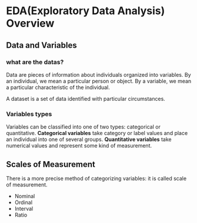 # EDA(Exploratory Data Analysis) Overview
## Data and Variables
### what are the datas?
Data are pieces of information about individuals organized into variables. 
By an individual, we mean a particular person or object.
By a variable, we mean a particular characteristic of the individual.

A dataset is a set of data identified with particular circumstances. 
### Variables types
Variables can be classified into one of two types: categorical or quantitative.
**Categorical variables** take category or label values and place an individual into one of several groups. 
**Quantitative variables** take numerical values and represent some kind of measurement.
## Scales of Measurement
There is a more precise method of categorizing variables: it is called scale of measurement. 
- Nominal
- Ordinal
- Interval
- Ratio
